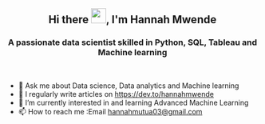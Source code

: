 
<h2 align="center">Hi there  <img src = "https://raw.githubusercontent.com/MartinHeinz/MartinHeinz/master/wave.gif" width="30px">, I'm Hannah Mwende</h2>
<h3 align="center">A passionate data scientist skilled in Python, SQL, Tableau and Machine learning</h3>
<br>


-  💬 Ask me about Data science, Data analytics and Machine learning
-  📝 I regularly  write articles on https://dev.to/hannahmwende
- 🌱 I’m currently interested in and learning Advanced Machine Learning
- 📫 How to reach me :Email hannahmutua03@gmail.com

<!---
HannahMwende/HannahMwende is a ✨ special ✨ repository because its `README.md` (this file) appears on your GitHub profile.
You can click the Preview link to take a look at your changes.
--->
